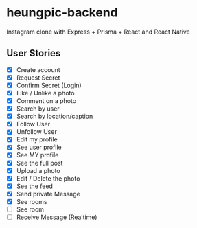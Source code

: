 # heungpic-backend

Instagram clone with Express + Prisma + React and React Native

## User Stories

- [x] Create account
- [x] Request Secret
- [x] Confirm Secret (Login)
- [x] Like / Unlike a photo
- [x] Comment on a photo
- [x] Search by user
- [x] Search by location/caption
- [x] Follow User
- [x] Unfollow User
- [x] Edit my profile
- [x] See user profile
- [x] See MY profile
- [x] See the full post
- [x] Upload a photo
- [x] Edit / Delete the photo
- [x] See the feed
- [x] Send private Message
- [x] See rooms
- [ ] See room
- [ ] Receive Message (Realtime)
